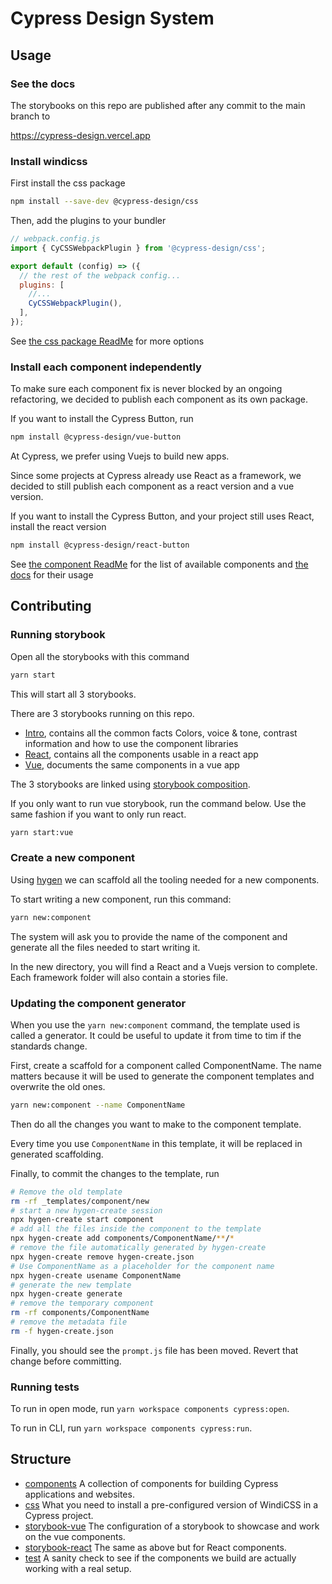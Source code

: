 # Cypress Design System

## Usage

### See the docs

The storybooks on this repo are published after any commit to the main branch to

https://cypress-design.vercel.app

### Install windicss

First install the css package

```bash
npm install --save-dev @cypress-design/css
```

Then, add the plugins to your bundler

```js
// webpack.config.js
import { CyCSSWebpackPlugin } from '@cypress-design/css';

export default (config) => ({
  // the rest of the webpack config...
  plugins: [
    //...
    CyCSSWebpackPlugin(),
  ],
});
```

See [the css package ReadMe](./css/) for more options

### Install each component independently

To make sure each component fix is never blocked by an ongoing refactoring, we decided to publish each component as its own package.

If you want to install the Cypress Button, run

```bash
npm install @cypress-design/vue-button
```

At Cypress, we prefer using Vuejs to build new apps.

Since some projects at Cypress already use React as a framework, we decided to still publish each component as a react version and a vue version.

If you want to install the Cypress Button, and your project still uses React, install the react version

```bash
npm install @cypress-design/react-button
```

See [the component ReadMe](./components/) for the list of available components and [the docs](https://cypress-design.vercel.app) for their usage

## Contributing

### Running storybook

Open all the storybooks with this command

```bash
yarn start
```

This will start all 3 storybooks.

There are 3 storybooks running on this repo.

- [Intro](./storybook/intro/), contains all the common facts Colors, voice & tone, contrast information and how to use the component libraries
- [React](./storybook/react/), contains all the components usable in a react app
- [Vue](./storybook/vue/), documents the same components in a vue app

The 3 storybooks are linked using [storybook composition](https://storybook.js.org/docs/react/sharing/storybook-composition).

If you only want to run vue storybook, run the command below. Use the same fashion if you want to only run react.

```bash
yarn start:vue
```

### Create a new component

Using [hygen](https://hygen.io) we can scaffold all the tooling needed for a new components.

To start writing a new component, run this command:

```bash
yarn new:component
```

The system will ask you to provide the name of the component and generate all the files needed to start writing it.

In the new directory, you will find a React and a Vuejs version to complete. Each framework folder will also contain a stories file.

### Updating the component generator

When you use the `yarn new:component` command, the template used is called a generator. It could be useful to update it from time to tim if the standards change.

First, create a scaffold for a component called ComponentName. The name matters because it will be used to generate the component templates and overwrite the old ones.

```bash
yarn new:component --name ComponentName
```

Then do all the changes you want to make to the component template.

Every time you use `ComponentName` in this template, it will be replaced in generated scaffolding.

Finally, to commit the changes to the template, run

```bash
# Remove the old template
rm -rf _templates/component/new
# start a new hygen-create session
npx hygen-create start component
# add all the files inside the component to the template
npx hygen-create add components/ComponentName/**/*
# remove the file automatically generated by hygen-create
npx hygen-create remove hygen-create.json
# Use ComponentName as a placeholder for the component name
npx hygen-create usename ComponentName
# generate the new template
npx hygen-create generate
# remove the temporary component
rm -rf components/ComponentName
# remove the metadata file
rm -f hygen-create.json
```

Finally, you should see the `prompt.js` file has been moved. Revert that change before committing.

### Running tests

To run in open mode, run `yarn workspace components cypress:open`.

To run in CLI, run `yarn workspace components cypress:run`.

## Structure

- [components](./components/) A collection of components for building Cypress applications and websites.
- [css](./css/) What you need to install a pre-configured version of WindiCSS in a Cypress project.
- [storybook-vue](./storybook-vue/) The configuration of a storybook to showcase and work on the vue components.
- [storybook-react](./storybook-react/) The same as above but for React components.
- [test](./test/) A sanity check to see if the components we build are actually working with a real setup.
